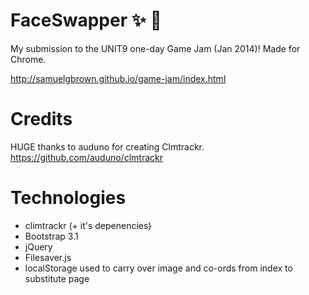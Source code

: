 # FaceSwapper :sparkles: :beer:

My submission to the UNIT9 one-day Game Jam (Jan 2014)! Made for Chrome.

http://samuelgbrown.github.io/game-jam/index.html

# Credits

HUGE thanks to auduno for creating Clmtrackr. https://github.com/auduno/clmtrackr

# Technologies

- climtrackr (+ it's depenencies)
- Bootstrap 3.1
- jQuery
- Filesaver.js
- localStorage used to carry over image and co-ords from index to substitute page
